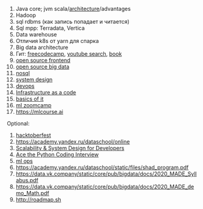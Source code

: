 1. Java core; jvm scala/[architecture](https://blog.jamesdbloom.com/JVMInternals.html)/advantages
2. Hadoop
3. sql rdbms (как запись попадает и читается)
4. Sql mpp: Terradata, Vertica
5. Data warehouse
6. Отличия k8s от yarn для спарка
7. Big data architecture
8. Гит: [freecodecamp](https://www.freecodecamp.org/news/advanced-git-interactive-rebase-cherry-picking-reflog-and-more/), [youtube search](https://www.youtube.com/results?search_query=git+advanced), [book](https://www.youtube.com/results?search_query=git+book)
9. [open source frontend](https://cultofmartians.com)
10. [open source big data](https://github.com/twitter/util/issues/207)
11. [nosql](https://www.freecodecamp.org/news/learn-nosql-in-3-hours/)
12. [system design](https://www.youtube.com/watch?v=xpDnVSmNFX0&list=PLMCXHnjXnTnvo6alSjVkgxV-VH6EPyvoX)
13. [devops](https://www.youtube.com/watch?v=AxCgZ7yUKrU)
14. [Infrastructure as a code](https://www.freecodecamp.org/news/what-is-infrastructure-as-code/)
15. [basics of it](https://www.coursera.org/learn/computer-networking/home/info)
16. [ml zoomcamp](https://github.com/alexeygrigorev/mlbookcamp-code/tree/master/course-zoomcamp)
17. https://mlcourse.ai


Optional:
1. [hacktoberfest](https://hacktoberfest.digitalocean.com/resources/beginners)
2. https://academy.yandex.ru/dataschool/online
3. [Scalability & System Design for Developers](https://www.educative.io/path/scalability-system-design)
4. [Ace the Python Coding Interview](https://www.educative.io/path/ace-python-coding-interview)
5. [ml ops](https://www.youtube.com/watch?v=4Vh6Zj5QLU4)
6. https://academy.yandex.ru/dataschool/static/files/shad_program.pdf
7. https://data.vk.company/static/core/pub/bigdata/docs/2020_MADE_Syllabus.pdf
8. https://data.vk.company/static/core/pub/bigdata/docs/2020_MADE_demo_Math.pdf
9. http://roadmap.sh
